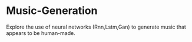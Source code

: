 # Music-Generation
Explore the use of neural networks (Rnn,Lstm,Gan) to generate music that appears to be human-made.
